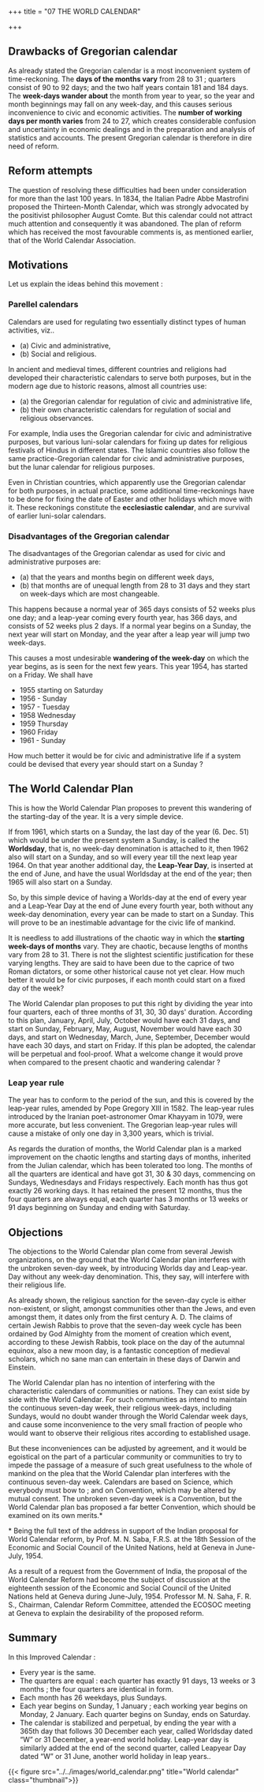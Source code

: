 +++
title = "07 THE WORLD CALENDAR"

+++

## Drawbacks of Gregorian calendar
As already stated the Gregorian calendar is a most inconvenient system of time-reckoning. The **days of the months vary** from 28 to 31 ; quarters consist of 90 to 92 days; and the two half years contain 181 and 184 days. The **week-days wander about** the month from year to year, so the year and month beginnings may fall on any week-day, and this causes serious inconvenience to civic and economic activities. The **number of working days per month varies** from 24 to 27, which creates considerable confusion and uncertainty in economic dealings and in the preparation and analysis of statistics and accounts. The present Gregorian calendar is therefore in dire need of reform. 

## Reform attempts
The question of resolving these difficulties had been under consideration for more than the last 100 years. In 1834, the Italian Padre Abbe Mastrofini proposed the Thirteen-Month Calendar, which was strongly advocated by the positivist philosopher August Comte. But this calendar could not attract much attention and consequently it was abandoned. The plan of reform which has received the most favourable comments is, as mentioned earlier, that of the World Calendar Association.


## Motivations
Let us explain the ideas behind this movement : 

### Parellel calendars
Calendars are used for regulating two essentially distinct types of human activities, viz.. 

- (a) Civic and administrative, 
- (b) Social and religious. 

In ancient and medieval times, different countries and religions had developed their characteristic calendars to serve both purposes, but in the modern age due to historic reasons, almost all countries use: 

- (a) the Gregorian calendar for regulation of civic and administrative life, 
- (b) their own characteristic calendars for regulation of social and religious observances.

For example, India uses the Gregorian calendar for civic and administrative purposes, but various luni-solar calendars for fixing up dates for religious festivals of Hindus in different states. The Islamic countries also follow the same practice-Gregorian calendar for civic and administrative purposes, but the lunar calendar for religious purposes. 

Even in Christian countries, which apparently use the Gregorian calendar for both purposes, in actual practice, some additional time-reckonings have to be done for fixing the date of Easter and other holidays which move with it. These reckonings constitute the **ecclesiastic calendar**, and are survival of earlier luni-solar calendars. 

### Disadvantages of the Gregorian calendar
The disadvantages of the Gregorian calendar as used for civic and administrative purposes are: 

- (a) that the years and months begin on different week days, 
- (b) that months are of unequal length from 28 to 31 days and they start on week-days 
which are most changeable. 

This happens because a normal year of 365 days consists of 52 weeks plus one day; and a leap-year coming every fourth year, has 366 days, and consists of 52 weeks plus 2 days. If a normal year begins on a Sunday, the next year will start on Monday, and the year after a leap year will jump two week-days. 

This causes a most undesirable **wandering of the week-day** on which the year begins, as is seen for the next few years. This year 1954, has started on a Friday. We shall have 

- 1955 starting on Saturday 
- 1956 - Sunday 
- 1957 - Tuesday 
- 1958 Wednesday 
- 1959 Thursday 
- 1960 Friday 
- 1961 - Sunday 

How much better it would be for civic and administrative life if a system could be devised that every year should start on a Sunday ? 

## The World Calendar Plan 
This is how the World Calendar Plan proposes to prevent this wandering of the starting-day of the year. It is a very simple device. 

If from 1961, which starts on a Sunday, the last day of the year (6. Dec. 51) which would be under the present system a Sunday, is called the **Worldsday**, that is, no week-day denomination is attached to it, then 1962 also will start on a Sunday, and so will every year till the next leap year 1964. On that year another additional day, the **Leap-Year Day**, is inserted at the end of June, and have the usual Worldsday at the end of the year; then 1965 will also start on a Sunday. 

So, by this simple device of having a Worlds-day at the end of every year and a Leap-Year Day at the end of June every fourth year, both without any week-day denomination, every year can be made to start on a Sunday. This will prove to be an inestimable advantage for the civic life of mankind. 

It is needless to add illustrations of the chaotic way in which the **starting week-days of months** vary. They are chaotic, because lengths of months vary from 28 to 31. There is not the slightest scientific justification for these varying lengths. They are said to have been due to the caprice of two Roman dictators, or some other historical cause not yet clear. How much better it would be for civic purposes, if each month could start on a fixed day of the week? 

The World Calendar plan proposes to put this right by dividing the year into four quarters, each of three months of 31, 30, 30 days' duration. According to this plan, January, April, July, October would have each 31 days, and start on Sunday, February, May, August, November would have each 30 days, and start on Wednesday, March, June, September, December would have 
each 30 days, and start on Friday. If this plan be adopted, the calendar will be perpetual and fool-proof. What a welcome change it would prove when compared to the present chaotic and wandering calendar ? 

### Leap year rule
The year has to conform to the period of the sun, and this is covered by the leap-year rules, amended by Pope Gregory XIII in 1582. The leap-year rules introduced by the Iranian poet-astronomer Omar Khayyam in 1079, were more accurate, but less convenient. The Gregorian leap-year rules will cause a mistake of only one day in 3,300 years, which is trivial. 

As regards the duration of months, the World Calendar plan is a marked improvement on the chaotic lengths and starting days of months, inherited from the Julian calendar, which has been tolerated too long. The months of all the quarters are identical and have got 31, 30 & 30 days, commencing on Sundays, Wednesdays and Fridays respectively. Each month has thus got exactly 26 working days. It has retained the present 12 months, thus the four quarters are always equal, each quarter has 3 months or 13 weeks or 91 days beginning on Sunday and ending with Saturday.

## Objections
The objections to the World Calendar plan come from several Jewish organizations, on the ground that the World Calendar plan interferes with the unbroken seven-day week, by introducing Worlds day and Leap-year. Day without any week-day denomination. This, they say, will interfere with their religious life. 

As already shown, the religious sanction for the seven-day cycle is either non-existent, or slight, amongst communities other than the Jews, and even amongst them, it dates only from the first century A. D. The claims of certain Jewish Rabbis to prove that the seven-day week cycle has been ordained by God Almighty from the moment of creation which event, according to these Jewish Rabbis, took place on the day of the autumnal equinox, also a new moon day, is a fantastic conception of medieval scholars, which no sane man can entertain in these days of Darwin and Einstein. 

The World Calendar plan has no intention of interfering with the characteristic calendars of communities or nations. They can exist side by side with the World Calendar. For such communities as intend to maintain the continuous seven-day week, their religious week-days, including Sundays, would no doubt wander through the World Calendar week days, and cause some inconvenience to the very small fraction of people who would want to observe their religious rites according to established usage.

But these inconveniences can be adjusted by agreement, and it would be egoistical on the part of a particular community or communities to try to impede the passage of a measure of such great usefulness to the whole of mankind on the plea that the World Calendar plan interferes with the continuous seven-day week. Calendars are based on Science, which everybody must bow to ; and on Convention, which may be altered by mutual consent. The unbroken seven-day week is a Convention, but the World Calendar plan bas proposed a far better Convention, which should be examined on its own merits.\* 

\* Being the full text of the address in support of the Indian proposal for World Calendar reform, by Prof. M. N. Saba, F.R.S. at the 18th Session of the Economic and Social Council of the United Nations, held at Geneva in June-July, 1954. 

As a result of a request from the Government of India, the proposal of the World Calendar Reform had become the subject of discussion at the eighteenth session of the Economic and Social Council of the United Nations held at Geneva during June-July, 1954. Professor M. N. Saha, F. R. S., Chairman, Calendar Reform Committee, attended the ECOSOC meeting at Geneva to explain the desirability of the proposed reform. 

## Summary
In this Improved Calendar : 
- Every year is the same. 
- The quarters are equal : each quarter has exactly 91 days, 13 weeks or 3 months ; the four quarters are identical in form. 
- Each month has 26 weekdays, plus Sundays. 
- Each year begins on Sunday, 1 January ; each working year begins on Monday, 2 January. Each quarter begins on Sunday, ends on Saturday. 
- The calendar is stabilized and perpetual, by ending the year with a 365th day that follows 30 December each year, called Worldsday dated “W” or 31 December, a year-end world holiday. Leap-year day is similarly added at the end of the second quarter, called Leapyear Day dated “W” or 31 June, another world holiday in leap years.. 

{{< figure src="../../images/world_calendar.png" title="World calendar" class="thumbnail">}}
